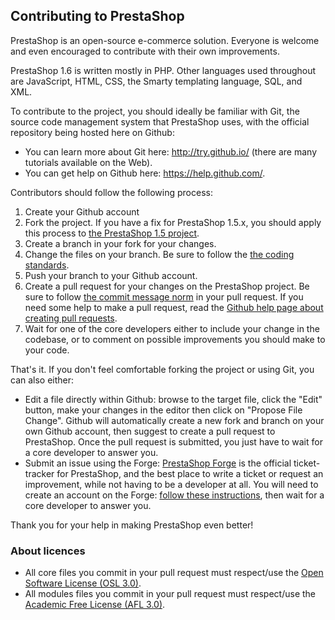 Contributing to PrestaShop
--------------------------

PrestaShop is an open-source e-commerce solution. Everyone is welcome and even encouraged to contribute with their own improvements.

PrestaShop 1.6 is written mostly in PHP. Other languages used throughout are JavaScript, HTML, CSS, the Smarty templating language, SQL, and XML.

To contribute to the  project, you should ideally be familiar with Git, the source code management system that PrestaShop uses, with the official repository being hosted here on Github: 
* You can learn more about Git here: http://try.github.io/ (there are many tutorials available on the Web).
* You can get help on Github here: https://help.github.com/.

Contributors should follow the following process:

1. Create your Github account
2. Fork the project. If you have a fix for PrestaShop 1.5.x, you should apply this process to [the PrestaShop 1.5 project][0].
3. Create a branch in your fork for your changes.
4. Change the files on your branch. Be sure to follow the [the coding standards][1].
5. Push your branch to your Github account.
6. Create a pull request for your changes on the PrestaShop project. Be sure to follow [the commit message norm][2] in your pull request. If you need some help to make a pull request, read the [Github help page about creating pull requests][3].
7. Wait for one of the core developers either to include your change in the codebase, or to comment on possible improvements you should make to your code.

That's it. If you don't feel comfortable forking the project or using Git, you can also either:
* Edit a file directly within Github: browse to the target file, click the "Edit" button, make your changes in the editor then click on "Propose File Change". Github will automatically create a new fork and branch on your own Github account, then suggest to create a pull request to PrestaShop. Once the pull request is submitted, you just have to wait for a core developer to answer you.
* Submit an issue using the Forge: [PrestaShop Forge][4] is the official ticket-tracker for PrestaShop, and the best place to write a ticket or request an improvement, while not having to be a developer at all. You will need to create an account on the Forge: [follow these instructions][5], then wait for a core developer to answer you.

Thank you for your help in making PrestaShop even better!


### About licences

* All core files you commit in your pull request must respect/use the [Open Software License (OSL 3.0)][6].
* All modules files you commit in your pull request must respect/use the [Academic Free License (AFL 3.0)][7].


[0]: https://github.com/PrestaShop/PrestaShop-1.5
[1]: http://doc.prestashop.com/display/PS16/Coding+Standards
[2]: http://doc.prestashop.com/display/PS16/How+to+write+a+commit+message
[3]: https://help.github.com/articles/using-pull-requests
[4]: http://forge.prestashop.com/
[5]: http://doc.prestashop.com/display/PS16/How+to+use+the+Forge+to+contribute+to+PrestaShop
[6]: http://opensource.org/licenses/OSL-3.0
[7]: http://opensource.org/licenses/AFL-3.0

